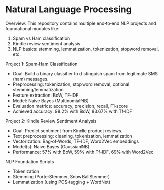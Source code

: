 # Natural Language Processing

Overview: 
This repository contains multiple end‑to‑end NLP projects and foundational modules like:
1. Spam vs Ham classification
2. Kindle review sentiment analysis
3. NLP basics: stemming, lemmatization, tokenization, stopword removal, etc.

Project 1: Spam‑Ham Classification
- Goal: Build a binary classifier to distinguish spam from legitimate SMS (ham) messages.
- Preprocessing: tokenization, stopword removal, optional stemming/lemmatization
- Feature extraction: BoW, TF‑IDF
- Model: Naive Bayes (MultinomialNB)
- Evaluation metrics: accuracy, precision, recall, F1‑score
- Achieved accuracy: 98.2% with BoW, 83.67% with Tf-IDF

Project 2: Kindle Review Sentiment Analysis
- Goal: Predict sentiment from Kindle product reviews.
- Text preprocessing: cleaning, tokenization, lemmatization
- Vectorization: Bag‑of‑Words, TF‑IDF, Word2Vec embeddings
- Model(s): Naive Bayes (GaussianNB)
- Performance: 57% with BoW, 59% with Tf-IDF, 69% with Word2Vec

NLP Foundation Scripts
- Tokenization
- Stemming (PorterStemmer, SnowBallStemmer)
- Lemmatization (using POS‑tagging + WordNet)
